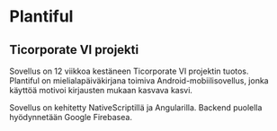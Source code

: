# Plantiful
## Ticorporate VI projekti
Sovellus on 12 viikkoa kestäneen Ticorporate VI projektin tuotos.  
Plantiful on mielialapäiväkirjana toimiva Android-mobiilisovellus, jonka käyttöä motivoi kirjausten mukaan kasvava kasvi.  

Sovellus on kehitetty NativeScriptillä ja Angularilla. Backend puolella hyödynnetään Google Firebasea.
